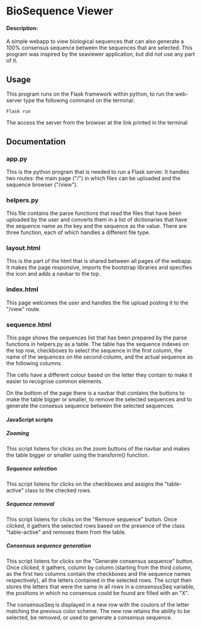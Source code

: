 # BioSequence Viewer

#### Description:
A simple webapp to view biological sequences that can also generate a 100% consensus sequence
between the sequences that are selected. This program was inspired by the seaviewer
application, but did not use any part of it.

## Usage
This program runs on the Flask framework within python, to run the web-server type the
following command on the terminal:

```
Flask run
```

The access the server from the browser at the link printed in the terminal

## Documentation
### app.py
This is the python program that is needed to run a Flask server. It handles two routes: the
main page ("/") in which files can be uploaded and the sequence browser ("/view").

### helpers.py
This file contains the parse functions that read the files that have been uploaded by the
user and converts them in a list of dictionaries that have the sequence name as the key and
the sequence as the value. There are three function, each of which handles a different file
type.

### layout.html
This is the part of the html that is shared between all pages of the webapp. It makes the
page responsive, imports the bootstrap libraries and specifies the icon and adds a navbar to
the top.

### index.html
This page welcomes the user and handles the file upload posting it to the "/view" route.

### sequence.html
This page shows the sequences list that has been prepared by the parse functions in
helpers.py as a table. The table has the sequence indexes on the top row, checkboxes to
select the sequence in the first column, the name of the sequences on the second column, and
the actual sequence as the following columns.

The cells have a different colour based on the letter they contain to make it easier to
recognise common elements.

On the bottom of the page there is a navbar that contains the buttons to make the table
bigger or smaller, to remove the selected sequences and to generate the consesus sequence
between the selected sequences.

#### JavaScript scripts
##### Zooming
This script listens for clicks on the zoom buttons of the navbar and makes the table bigger
or smaller using the transform() function.

##### Sequence selection
This script listens for clicks on the checkboxes and assigns the "table-active" class to
the checked rows.

##### Sequence removal
This script listens for clicks on the "Remove sequence" button. Once clicked, it gathers the
selected rows based on the presence of the class "table-active" and removes them from the
table.

##### Consensus sequence generation
This script listens for clicks on the "Generate consensus sequence" button. Once clicked, it
gathers, column by column (starting from the third column, as the first two columns contain
the checkboxes and the sequence names respectively), all the letters contained in the
selected rows. The script then stores the letters that were the same in all rows in a
consensusSeq variable, the positions in which no consensus could be found are filled with an
"X".

The consensusSeq is displayed in a new row with the coulors of the letter matching the
previous color scheme. The new row retains the ability to be selected, be removed, or used to
generate a consensus sequence.



